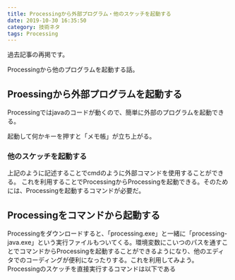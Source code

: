 ```yaml
---
title: Processingから外部プログラム・他のスケッチを起動する
date: 2019-10-30 16:35:50
category: 技術ネタ
tags: Processing
---
```


過去記事の再掲です。

Processingから他のプログラムを起動する話。

<!-- more -->

## Proessingから外部プログラムを起動する

Processingではjavaのコードが動くので、簡単に外部のプログラムを起動できる。

<script src="https://gist.github.com/salmoncode/19eae2b4874ea5ac3574.js"></script>

起動して何かキーを押すと「メモ帳」が立ち上がる。
<h3>他のスケッチを起動する</h3>
上記のように記述することでcmdのように外部コマンドを使用することができる。 これを利用することでProcessingからProcessingを起動できる。そのためには、Processingを起動するコマンドが必要だ。

## Processingをコマンドから起動する

Processingをダウンロードすると、「processing.exe」と一緒に「processing-java.exe」という実行ファイルもついてくる。環境変数にこいつのパスを通すことでコマンドからProcessingを起動することができるようになり、他のエディタでのコーディングが便利になったりする。これを利用してみよう。 Processingのスケッチを直接実行するコマンドは以下である
<script src="https://gist.github.com/salmoncode/3549394ec39b47716458.js"></script>